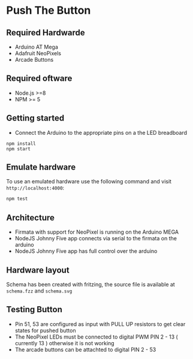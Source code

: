 # Push The Button

## Required Hardwarde

- Arduino AT Mega
- Adafruit NeoPixels
- Arcade Buttons

## Required oftware

- Node.js >=8
- NPM >= 5

## Getting started

- Connect the Arduino to the appropriate pins on a the LED breadboard

```
npm install
npm start
```

## Emulate hardware

To use an emulated hardware use the following command and visit `http://localhost:4000`:

```sh
npm test
```

## Architecture

- Firmata with support for NeoPixel is running on the Arduino MEGA
- NodeJS Johnny Five app connects via serial to the firmata on the arduino
- NodeJS Johnny Five app has full control over the arduino

## Hardware layout

Schema has been created with fritzing, the source file is available at `schema.fzz` and `schema.svg`

## Testing Button
- Pin 51, 53 are configured as input with PULL UP resistors to get clear states for pushed button
- The NeoPixel LEDs must be connected to digital PWM PIN 2 - 13 ( currently 13 ) otherwise it is not working
- The arcade buttons can be attachted to digital PIN 2 - 53
